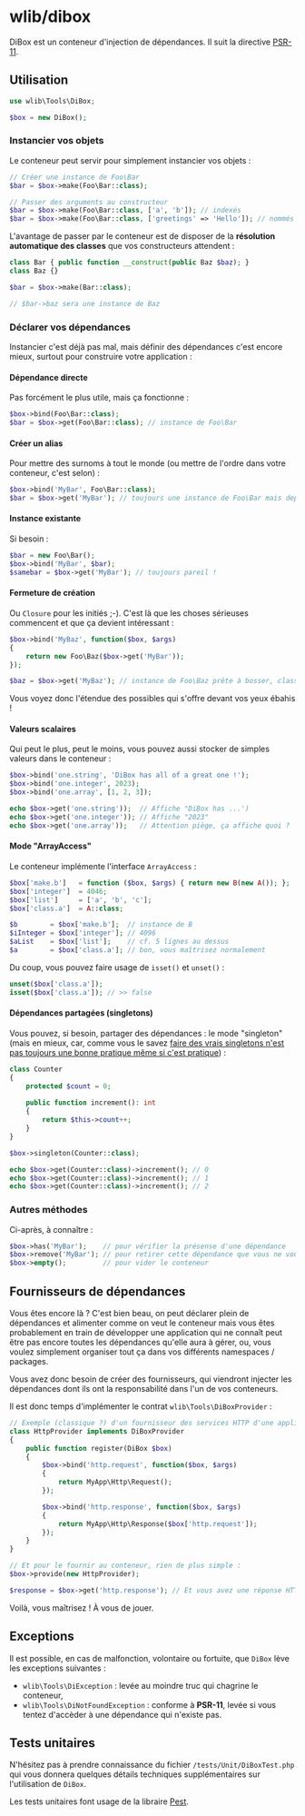 # wlib/dibox

DiBox est un conteneur d'injection de dépendances. Il suit la directive [PSR-11](https://www.php-fig.org/psr/psr-11/).

## Utilisation

```php
use wlib\Tools\DiBox;

$box = new DiBox();
```

### Instancier vos objets

Le conteneur peut servir pour simplement instancier vos objets :

```php
// Créer une instance de Foo\Bar
$bar = $box->make(Foo\Bar::class);

// Passer des arguments au constructeur
$bar = $box->make(Foo\Bar::class, ['a', 'b']); // indexés
$bar = $box->make(Foo\Bar::class, ['greetings' => 'Hello']); // nommés
```

L'avantage de passer par le conteneur est de disposer de la **résolution automatique des classes** que vos constructeurs attendent :

```php
class Bar { public function __construct(public Baz $baz); }
class Baz {}

$bar = $box->make(Bar::class);

// $bar->baz sera une instance de Baz
```

### Déclarer vos dépendances

Instancier c'est déjà pas mal, mais définir des dépendances c'est encore mieux, surtout pour construire votre application :

#### Dépendance directe

Pas forcément le plus utile, mais ça fonctionne :

```php
$box->bind(Foo\Bar::class);
$bar = $box->get(Foo\Bar::class); // instance de Foo\Bar
```

#### Créer un alias

Pour mettre des surnoms à tout le monde (ou mettre de l'ordre dans votre conteneur, c'est selon) :

```php
$box->bind('MyBar', Foo\Bar::class);
$bar = $box->get('MyBar'); // toujours une instance de Foo\Bar mais depuis son p'tit nom
```

#### Instance existante

Si besoin :

```php
$bar = new Foo\Bar();
$box->bind('MyBar', $bar);
$samebar = $box->get('MyBar'); // toujours pareil !
```

#### Fermeture de création

Ou `Closure` pour les initiés ;-). C'est là que les choses sérieuses commencent et que ça devient intéressant :

```php
$box->bind('MyBaz', function($box, $args)
{
	return new Foo\Baz($box->get('MyBar'));
});

$baz = $box->get('MyBaz'); // instance de Foo\Baz prête à bosser, classe non ?
```

Vous voyez donc l'étendue des possibles qui s'offre devant vos yeux ébahis !

#### Valeurs scalaires

Qui peut le plus, peut le moins, vous pouvez aussi stocker de simples valeurs dans le conteneur :

```php
$box->bind('one.string', 'DiBox has all of a great one !');
$box->bind('one.integer', 2023);
$box->bind('one.array', [1, 2, 3]);

echo $box->get('one.string'));  // Affiche "DiBox has ...')
echo $box->get('one.integer')); // Affiche "2023"
echo $box->get('one.array'));   // Attention piège, ça affiche quoi ?
```

#### Mode "ArrayAccess"

Le conteneur implémente l'interface `ArrayAccess` :

```php
$box['make.b']   = function ($box, $args) { return new B(new A()); };
$box['integer']  = 4046;
$box['list']     = ['a', 'b', 'c'];
$box['class.a']  = A::class;

$b        = $box['make.b'];  // instance de B
$iInteger = $box['integer']; // 4096
$aList    = $box['list'];    // cf. 5 lignes au dessus
$a        = $box['class.a']; // bon, vous maîtrisez normalement
```

Du coup, vous pouvez faire usage de `isset()` et `unset()` :

```php
unset($box['class.a']);
isset($box['class.a']); // >> false
```

#### Dépendances partagées (singletons)

Vous pouvez, si besoin, partager des dépendances : le mode "singleton" (mais en mieux, car, comme vous le savez [faire des vrais singletons n'est pas toujours une bonne pratique même si c'est pratique](https://doc.nette.org/fr/dependency-injection/global-state)) :

```php
class Counter
{
    protected $count = 0;
    
    public function increment(): int
    {
        return $this->count++;
    }
}

$box->singleton(Counter::class);

echo $box->get(Counter::class)->increment(); // 0
echo $box->get(Counter::class)->increment(); // 1
echo $box->get(Counter::class)->increment(); //	2
```

### Autres méthodes

Ci-après, à connaître :

```php
$box->has('MyBar');    // pour vérifier la présense d'une dépendance
$box->remove('MyBar'); // pour retirer cette dépendance que vous ne voulez plus voir
$box->empty();         // pour vider le conteneur
```

## Fournisseurs de dépendances

Vous êtes encore là ? C'est bien beau, on peut déclarer plein de dépendances et alimenter comme on veut le conteneur mais vous êtes probablement en train de développer une application qui ne connaît peut être pas encore toutes les dépendances qu'elle aura à gérer, ou, vous voulez simplement organiser tout ça dans vos différents namespaces / packages.

Vous avez donc besoin de créer des fournisseurs, qui viendront injecter les dépendances dont ils ont la responsabilité dans l'un de vos conteneurs.

Il est donc temps d'implémenter le contrat `wlib\Tools\DiBoxProvider` :

```php
// Exemple (classique ?) d'un fournisseur des services HTTP d'une application
class HttpProvider implements DiBoxProvider
{
	public function register(DiBox $box)
	{
		$box->bind('http.request', function($box, $args)
		{
			return MyApp\Http\Request();
		});

		$box->bind('http.response', function($box, $args)
		{
			return MyApp\Http\Response($box['http.request']);
		});
	}
}

// Et pour le fournir au conteneur, rien de plus simple :
$box->provide(new HttpProvider);

$response = $box->get('http.response'); // Et vous avez une réponse HTTP prête à servir vos applications / API
```

Voilà, vous maîtrisez ! À vous de jouer.

## Exceptions

Il est possible, en cas de malfonction, volontaire ou fortuite, que `DiBox` lève les exceptions suivantes :

- `wlib\Tools\DiException` : levée au moindre truc qui chagrine le conteneur,
- `wlib\Tools\DiNotFoundException` : conforme à **PSR-11**, levée si vous tentez d'accèder à une dépendance qui n'existe pas.

## Tests unitaires

N'hésitez pas à prendre connaissance du fichier `/tests/Unit/DiBoxTest.php` qui vous donnera quelques détails techniques supplémentaires sur l'utilisation de `DiBox`.

Les tests unitaires font usage de la libraire [Pest](https://pestphp.com/).